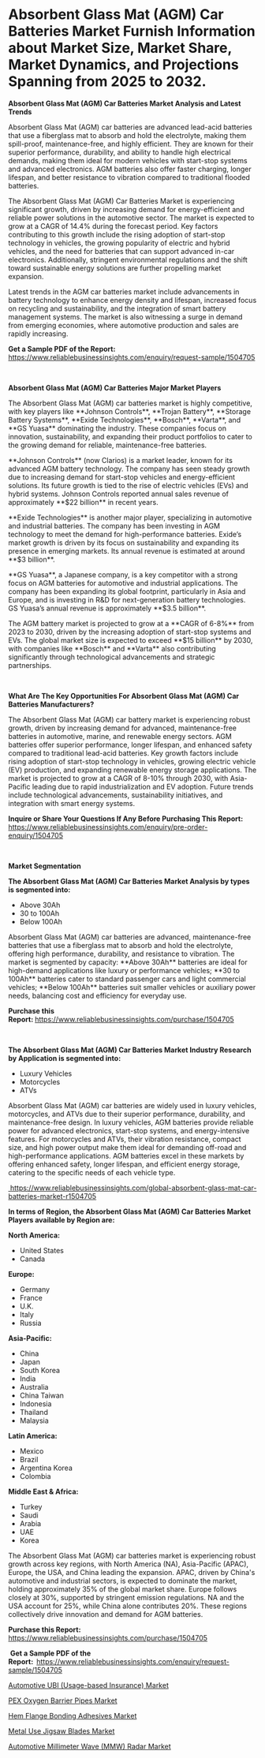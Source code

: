 <p><h1>Absorbent Glass Mat (AGM) Car Batteries Market Furnish Information about Market Size, Market Share, Market Dynamics, and Projections Spanning from 2025 to 2032.</h1></p><p><strong>Absorbent Glass Mat (AGM) Car Batteries Market Analysis and Latest Trends</strong></p>
<p><p>Absorbent Glass Mat (AGM) car batteries are advanced lead-acid batteries that use a fiberglass mat to absorb and hold the electrolyte, making them spill-proof, maintenance-free, and highly efficient. They are known for their superior performance, durability, and ability to handle high electrical demands, making them ideal for modern vehicles with start-stop systems and advanced electronics. AGM batteries also offer faster charging, longer lifespan, and better resistance to vibration compared to traditional flooded batteries.</p><p>The Absorbent Glass Mat (AGM) Car Batteries Market is experiencing significant growth, driven by increasing demand for energy-efficient and reliable power solutions in the automotive sector. The market is expected to grow at a CAGR of 14.4% during the forecast period. Key factors contributing to this growth include the rising adoption of start-stop technology in vehicles, the growing popularity of electric and hybrid vehicles, and the need for batteries that can support advanced in-car electronics. Additionally, stringent environmental regulations and the shift toward sustainable energy solutions are further propelling market expansion.</p><p>Latest trends in the AGM car batteries market include advancements in battery technology to enhance energy density and lifespan, increased focus on recycling and sustainability, and the integration of smart battery management systems. The market is also witnessing a surge in demand from emerging economies, where automotive production and sales are rapidly increasing.</p></p>
<p><strong>Get a Sample PDF of the Report:&nbsp;</strong> <a href="https://www.reliablebusinessinsights.com/enquiry/request-sample/1504705?utm_campaign=75&utm_medium=2&utm_source=Github&utm_content=ia&utm_term=23012025&utm_id=absorbent-glass-mat-agm-car-batteries">https://www.reliablebusinessinsights.com/enquiry/request-sample/1504705</a></p>
<p>&nbsp;</p>
<p><strong>Absorbent Glass Mat (AGM) Car Batteries Major Market Players</strong></p>
<p><p>The Absorbent Glass Mat (AGM) car batteries market is highly competitive, with key players like **Johnson Controls**, **Trojan Battery**, **Storage Battery Systems**, **Exide Technologies**, **Bosch**, **Varta**, and **GS Yuasa** dominating the industry. These companies focus on innovation, sustainability, and expanding their product portfolios to cater to the growing demand for reliable, maintenance-free batteries.</p><p>**Johnson Controls** (now Clarios) is a market leader, known for its advanced AGM battery technology. The company has seen steady growth due to increasing demand for start-stop vehicles and energy-efficient solutions. Its future growth is tied to the rise of electric vehicles (EVs) and hybrid systems. Johnson Controls reported annual sales revenue of approximately **$22 billion** in recent years.</p><p>**Exide Technologies** is another major player, specializing in automotive and industrial batteries. The company has been investing in AGM technology to meet the demand for high-performance batteries. Exide’s market growth is driven by its focus on sustainability and expanding its presence in emerging markets. Its annual revenue is estimated at around **$3 billion**.</p><p>**GS Yuasa**, a Japanese company, is a key competitor with a strong focus on AGM batteries for automotive and industrial applications. The company has been expanding its global footprint, particularly in Asia and Europe, and is investing in R&D for next-generation battery technologies. GS Yuasa’s annual revenue is approximately **$3.5 billion**.</p><p>The AGM battery market is projected to grow at a **CAGR of 6-8%** from 2023 to 2030, driven by the increasing adoption of start-stop systems and EVs. The global market size is expected to exceed **$15 billion** by 2030, with companies like **Bosch** and **Varta** also contributing significantly through technological advancements and strategic partnerships.</p></p>
<p>&nbsp;</p>
<p><strong>What Are The Key Opportunities For Absorbent Glass Mat (AGM) Car Batteries Manufacturers?</strong></p>
<p><p>The Absorbent Glass Mat (AGM) car battery market is experiencing robust growth, driven by increasing demand for advanced, maintenance-free batteries in automotive, marine, and renewable energy sectors. AGM batteries offer superior performance, longer lifespan, and enhanced safety compared to traditional lead-acid batteries. Key growth factors include rising adoption of start-stop technology in vehicles, growing electric vehicle (EV) production, and expanding renewable energy storage applications. The market is projected to grow at a CAGR of 8-10% through 2030, with Asia-Pacific leading due to rapid industrialization and EV adoption. Future trends include technological advancements, sustainability initiatives, and integration with smart energy systems.</p></p>
<p><strong>Inquire or Share Your Questions If Any Before Purchasing This Report:</strong> <a href="https://www.reliablebusinessinsights.com/enquiry/pre-order-enquiry/1504705?utm_campaign=75&utm_medium=2&utm_source=Github&utm_content=ia&utm_term=23012025&utm_id=absorbent-glass-mat-agm-car-batteries">https://www.reliablebusinessinsights.com/enquiry/pre-order-enquiry/1504705</a></p>
<p>&nbsp;</p>
<p><strong>Market Segmentation</strong></p>
<p><strong>The Absorbent Glass Mat (AGM) Car Batteries Market Analysis by types is segmented into:</strong></p>
<p><ul><li>Above 30Ah</li><li>30 to 100Ah</li><li>Below 100Ah</li></ul></p>
<p><p>Absorbent Glass Mat (AGM) car batteries are advanced, maintenance-free batteries that use a fiberglass mat to absorb and hold the electrolyte, offering high performance, durability, and resistance to vibration. The market is segmented by capacity: **Above 30Ah** batteries are ideal for high-demand applications like luxury or performance vehicles; **30 to 100Ah** batteries cater to standard passenger cars and light commercial vehicles; **Below 100Ah** batteries suit smaller vehicles or auxiliary power needs, balancing cost and efficiency for everyday use.</p></p>
<p><strong>Purchase this Report:&nbsp;</strong><a href="https://www.reliablebusinessinsights.com/purchase/1504705?utm_campaign=75&utm_medium=2&utm_source=Github&utm_content=ia&utm_term=23012025&utm_id=absorbent-glass-mat-agm-car-batteries">https://www.reliablebusinessinsights.com/purchase/1504705</a></p>
<p>&nbsp;</p>
<p><strong>The Absorbent Glass Mat (AGM) Car Batteries Market Industry Research by Application is segmented into:</strong></p>
<p><ul><li>Luxury Vehicles</li><li>Motorcycles</li><li>ATVs</li></ul></p>
<p><p>Absorbent Glass Mat (AGM) car batteries are widely used in luxury vehicles, motorcycles, and ATVs due to their superior performance, durability, and maintenance-free design. In luxury vehicles, AGM batteries provide reliable power for advanced electronics, start-stop systems, and energy-intensive features. For motorcycles and ATVs, their vibration resistance, compact size, and high power output make them ideal for demanding off-road and high-performance applications. AGM batteries excel in these markets by offering enhanced safety, longer lifespan, and efficient energy storage, catering to the specific needs of each vehicle type.</p></p>
<p><a href="https://www.reliablebusinessinsights.com/global-absorbent-glass-mat-car-batteries-market-r1504705?utm_campaign=75&utm_medium=2&utm_source=Github&utm_content=ia&utm_term=23012025&utm_id=absorbent-glass-mat-agm-car-batteries">&nbsp;https://www.reliablebusinessinsights.com/global-absorbent-glass-mat-car-batteries-market-r1504705</a></p>
<p><strong>In terms of Region, the Absorbent Glass Mat (AGM) Car Batteries Market Players available by Region are:</strong></p>
<p>
    <p> <strong> North America: </strong>
        <ul>
            <li>United States</li>
            <li>Canada</li>
        </ul>
        </p> 
    <p> <strong> Europe: </strong>
        <ul>
            <li>Germany</li>
            <li>France</li>
            <li>U.K.</li>
            <li>Italy</li>
            <li>Russia</li>
        </ul>
        </p> 
    <p> <strong> Asia-Pacific: </strong>
        <ul>
            <li>China</li>
            <li>Japan</li>
            <li>South Korea</li>
            <li>India</li>
            <li>Australia</li>
            <li>China Taiwan</li>
            <li>Indonesia</li>
            <li>Thailand</li>
            <li>Malaysia</li>
        </ul>
        </p> 
    <p> <strong> Latin America: </strong>
        <ul>
            <li>Mexico</li>
            <li>Brazil</li>
            <li>Argentina Korea</li>
            <li>Colombia</li>
        </ul>
        </p> 
    <p> <strong> Middle East & Africa: </strong>
        <ul>
            <li>Turkey</li>
            <li>Saudi</li>
            <li>Arabia</li>
            <li>UAE</li>
            <li>Korea</li>
        </ul>
    </p>
    </p>
<p><p>The Absorbent Glass Mat (AGM) car batteries market is experiencing robust growth across key regions, with North America (NA), Asia-Pacific (APAC), Europe, the USA, and China leading the expansion. APAC, driven by China's automotive and industrial sectors, is expected to dominate the market, holding approximately 35% of the global market share. Europe follows closely at 30%, supported by stringent emission regulations. NA and the USA account for 25%, while China alone contributes 20%. These regions collectively drive innovation and demand for AGM batteries.</p></p>
<p><strong>Purchase this Report: </strong><a href="https://www.reliablebusinessinsights.com/purchase/1504705?utm_campaign=75&utm_medium=2&utm_source=Github&utm_content=ia&utm_term=23012025&utm_id=absorbent-glass-mat-agm-car-batteries">https://www.reliablebusinessinsights.com/purchase/1504705</a></p>
<p>&nbsp;<strong>Get a Sample PDF of the Report:&nbsp;&nbsp;</strong><a href="https://www.reliablebusinessinsights.com/enquiry/request-sample/1504705?utm_campaign=75&utm_medium=2&utm_source=Github&utm_content=ia&utm_term=23012025&utm_id=absorbent-glass-mat-agm-car-batteries">https://www.reliablebusinessinsights.com/enquiry/request-sample/1504705</a></p>
<p><strong></strong></p>
<p><p><a href="https://github.com/skerretflossie9297/Market-Research-Report-List-1/blob/main/automotive-ubi-usage-based-insurance-market.md?utm_campaign=75&utm_medium=2&utm_source=Github&utm_content=ia&utm_term=23012025&utm_id=absorbent-glass-mat-agm-car-batteries">Automotive UBI (Usage-based Insurance) Market</a></p><p><a href="https://www.linkedin.com/pulse/market-size-trends-pex-oxygen-barrier-pipes-76-cagr-expected-k8kwc?utm_campaign=75&utm_medium=2&utm_source=Github&utm_content=ia&utm_term=23012025&utm_id=absorbent-glass-mat-agm-car-batteries">PEX Oxygen Barrier Pipes Market</a></p><p><a href="https://www.linkedin.com/pulse/determining-hem-flange-bonding-adhesivesmarket-size-trends-astze?utm_campaign=75&utm_medium=2&utm_source=Github&utm_content=ia&utm_term=23012025&utm_id=absorbent-glass-mat-agm-car-batteries">Hem Flange Bonding Adhesives Market</a></p><p><a href="https://www.linkedin.com/pulse/future-growth-revenue-analysis-metal-use-jigsaw-blades-market-mik7e?utm_campaign=75&utm_medium=2&utm_source=Github&utm_content=ia&utm_term=23012025&utm_id=absorbent-glass-mat-agm-car-batteries">Metal Use Jigsaw Blades Market</a></p><p><a href="https://github.com/shondapmbau/Market-Research-Report-List-1/blob/main/automotive-millimeter-wave-mmw-radar-market.md?utm_campaign=75&utm_medium=2&utm_source=Github&utm_content=ia&utm_term=23012025&utm_id=absorbent-glass-mat-agm-car-batteries">Automotive Millimeter Wave (MMW) Radar Market</a></p></p>